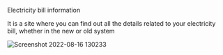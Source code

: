 Electricity bill information

It is a site where you can find out all the details related to your electricity bill, whether in the new or old system

![Screenshot 2022-08-16 130233](https://user-images.githubusercontent.com/89325220/184854382-23b12a04-9507-42ed-923c-3dfd5c02f991.png)

